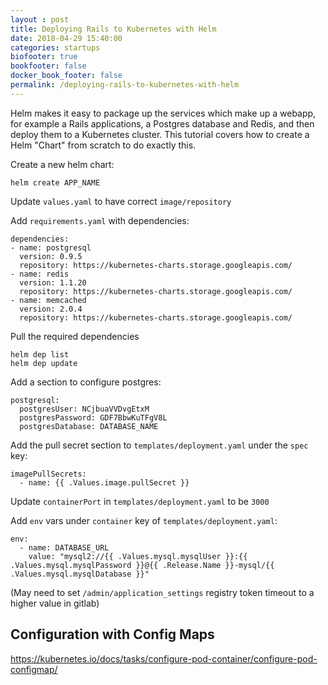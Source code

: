 ```yaml
---
layout : post
title: Deploying Rails to Kubernetes with Helm
date: 2018-04-29 15:40:00
categories: startups
biofooter: true
bookfooter: false
docker_book_footer: false
permalink: /deploying-rails-to-kubernetes-with-helm
---
```


Helm makes it easy to package up the services which make up a webapp, for example a Rails applications, a Postgres database and Redis, and then deploy them to a Kubernetes cluster. This tutorial covers how to create a Helm "Chart" from scratch to do exactly this.

<!--more-->

Create a new helm chart:

```
helm create APP_NAME
```

Update `values.yaml` to have correct `image/repository`

Add `requirements.yaml` with dependencies:

```
dependencies:
- name: postgresql
  version: 0.9.5
  repository: https://kubernetes-charts.storage.googleapis.com/
- name: redis
  version: 1.1.20
  repository: https://kubernetes-charts.storage.googleapis.com/
- name: memcached
  version: 2.0.4
  repository: https://kubernetes-charts.storage.googleapis.com/
```

Pull the required dependencies

```
helm dep list
helm dep update
```

Add a section to configure postgres:

```
postgresql:
  postgresUser: NCjbuaVVDvgEtxM
  postgresPassword: GDF7BbwKuTFgV8L
  postgresDatabase: DATABASE_NAME
```

Add the pull secret section to `templates/deployment.yaml` under the `spec` key:

```
imagePullSecrets:
  - name: {{ .Values.image.pullSecret }}
```

Update `containerPort` in `templates/deployment.yaml` to be `3000`

Add `env` vars under `container` key of `templates/deployment.yaml`:

```
env:
  - name: DATABASE_URL
    value: "mysql2://{{ .Values.mysql.mysqlUser }}:{{ .Values.mysql.mysqlPassword }}@{{ .Release.Name }}-mysql/{{ .Values.mysql.mysqlDatabase }}"
```

(May need to set `/admin/application_settings` registry token timeout to a higher value in gitlab)

## Configuration with Config Maps

https://kubernetes.io/docs/tasks/configure-pod-container/configure-pod-configmap/
